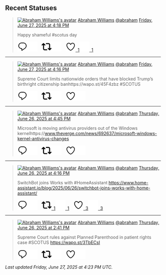 ## Recent Statuses

> <a href="https://indieweb.social/@abraham"><img alt="Abraham Williams's avatar" src="https://cdn.masto.host/indiewebsocial/accounts/avatars/109/292/540/382/343/163/original/d00f2e03ce9c85b1.jpg" height="24" width="24" ></a> [Abraham Williams](https://indieweb.social/@abraham) [@abraham](https://indieweb.social/@abraham) [Friday, June 27, 2025 at 4:18 PM](https://indieweb.social/@abraham/114756231084723459)
>
> Happy shameful #scotus day
>
> [![Reply](./images/reply_light.svg#gh-light-mode-only "Reply")](https://indieweb.social/@abraham/114756231084723459#gh-light-mode-only)[![Reply](./images/reply.svg#gh-dark-mode-only "Reply")](https://indieweb.social/@abraham/114756231084723459#gh-dark-mode-only)&emsp;[![Boost](./images/retweet_light.svg#gh-light-mode-only "Boost")](https://indieweb.social/@abraham/114756231084723459#gh-light-mode-only)[![Boost](./images/retweet.svg#gh-dark-mode-only "Boost")](https://indieweb.social/@abraham/114756231084723459#gh-dark-mode-only)&emsp;[![Favorite](./images/like_light.svg#gh-light-mode-only "Favorite")&ensp;1](https://indieweb.social/@abraham/114756231084723459#gh-light-mode-only)[![Favorite](./images/like.svg#gh-dark-mode-only "Favorite")&ensp;1](https://indieweb.social/@abraham/114756231084723459#gh-dark-mode-only)


---

> <a href="https://indieweb.social/@abraham"><img alt="Abraham Williams's avatar" src="https://cdn.masto.host/indiewebsocial/accounts/avatars/109/292/540/382/343/163/original/d00f2e03ce9c85b1.jpg" height="24" width="24" ></a> [Abraham Williams](https://indieweb.social/@abraham) [@abraham](https://indieweb.social/@abraham) [Friday, June 27, 2025 at 4:16 PM](https://indieweb.social/@abraham/114756221851067971)
>
> Supreme Court limits nationwide orders that have blocked Trump’s birthright citizenship banhttps://wapo.st/45F4zbz #SCOTUS
>
> [![Reply](./images/reply_light.svg#gh-light-mode-only "Reply")](https://indieweb.social/@abraham/114756221851067971#gh-light-mode-only)[![Reply](./images/reply.svg#gh-dark-mode-only "Reply")](https://indieweb.social/@abraham/114756221851067971#gh-dark-mode-only)&emsp;[![Boost](./images/retweet_light.svg#gh-light-mode-only "Boost")](https://indieweb.social/@abraham/114756221851067971#gh-light-mode-only)[![Boost](./images/retweet.svg#gh-dark-mode-only "Boost")](https://indieweb.social/@abraham/114756221851067971#gh-dark-mode-only)&emsp;[![Favorite](./images/like_light.svg#gh-light-mode-only "Favorite")](https://indieweb.social/@abraham/114756221851067971#gh-light-mode-only)[![Favorite](./images/like.svg#gh-dark-mode-only "Favorite")](https://indieweb.social/@abraham/114756221851067971#gh-dark-mode-only)


---

> <a href="https://indieweb.social/@abraham"><img alt="Abraham Williams's avatar" src="https://cdn.masto.host/indiewebsocial/accounts/avatars/109/292/540/382/343/163/original/d00f2e03ce9c85b1.jpg" height="24" width="24" ></a> [Abraham Williams](https://indieweb.social/@abraham) [@abraham](https://indieweb.social/@abraham) [Thursday, June 26, 2025 at 4:45 PM](https://indieweb.social/@abraham/114750673588261856)
>
> Microsoft is moving antivirus providers out of the Windows kernelhttps://www.theverge.com/news/692637/microsoft-windows-kernel-antivirus-changes
>
> [![Reply](./images/reply_light.svg#gh-light-mode-only "Reply")](https://indieweb.social/@abraham/114750673588261856#gh-light-mode-only)[![Reply](./images/reply.svg#gh-dark-mode-only "Reply")](https://indieweb.social/@abraham/114750673588261856#gh-dark-mode-only)&emsp;[![Boost](./images/retweet_light.svg#gh-light-mode-only "Boost")](https://indieweb.social/@abraham/114750673588261856#gh-light-mode-only)[![Boost](./images/retweet.svg#gh-dark-mode-only "Boost")](https://indieweb.social/@abraham/114750673588261856#gh-dark-mode-only)&emsp;[![Favorite](./images/like_light.svg#gh-light-mode-only "Favorite")](https://indieweb.social/@abraham/114750673588261856#gh-light-mode-only)[![Favorite](./images/like.svg#gh-dark-mode-only "Favorite")](https://indieweb.social/@abraham/114750673588261856#gh-dark-mode-only)


---

> <a href="https://indieweb.social/@abraham"><img alt="Abraham Williams's avatar" src="https://cdn.masto.host/indiewebsocial/accounts/avatars/109/292/540/382/343/163/original/d00f2e03ce9c85b1.jpg" height="24" width="24" ></a> [Abraham Williams](https://indieweb.social/@abraham) [@abraham](https://indieweb.social/@abraham) [Thursday, June 26, 2025 at 4:16 PM](https://indieweb.social/@abraham/114750560739639881)
>
> SwitchBot joins Works with #HomeAssistant https://www.home-assistant.io/blog/2025/06/26/switchbot-joins-works-with-home-assistant/
>
> [![Reply](./images/reply_light.svg#gh-light-mode-only "Reply")](https://indieweb.social/@abraham/114750560739639881#gh-light-mode-only)[![Reply](./images/reply.svg#gh-dark-mode-only "Reply")](https://indieweb.social/@abraham/114750560739639881#gh-dark-mode-only)&emsp;[![Boost](./images/retweet_light.svg#gh-light-mode-only "Boost")&ensp;1](https://indieweb.social/@abraham/114750560739639881#gh-light-mode-only)[![Boost](./images/retweet.svg#gh-dark-mode-only "Boost")&ensp;1](https://indieweb.social/@abraham/114750560739639881#gh-dark-mode-only)&emsp;[![Favorite](./images/like_light.svg#gh-light-mode-only "Favorite")&ensp;3](https://indieweb.social/@abraham/114750560739639881#gh-light-mode-only)[![Favorite](./images/like.svg#gh-dark-mode-only "Favorite")&ensp;3](https://indieweb.social/@abraham/114750560739639881#gh-dark-mode-only)


---

> <a href="https://indieweb.social/@abraham"><img alt="Abraham Williams's avatar" src="https://cdn.masto.host/indiewebsocial/accounts/avatars/109/292/540/382/343/163/original/d00f2e03ce9c85b1.jpg" height="24" width="24" ></a> [Abraham Williams](https://indieweb.social/@abraham) [@abraham](https://indieweb.social/@abraham) [Thursday, June 26, 2025 at 2:41 PM](https://indieweb.social/@abraham/114750185556864850)
>
> Supreme Court rules against Planned Parenthood in patient rights case #SCOTUS https://wapo.st/3TbECsI
>
> [![Reply](./images/reply_light.svg#gh-light-mode-only "Reply")](https://indieweb.social/@abraham/114750185556864850#gh-light-mode-only)[![Reply](./images/reply.svg#gh-dark-mode-only "Reply")](https://indieweb.social/@abraham/114750185556864850#gh-dark-mode-only)&emsp;[![Boost](./images/retweet_light.svg#gh-light-mode-only "Boost")](https://indieweb.social/@abraham/114750185556864850#gh-light-mode-only)[![Boost](./images/retweet.svg#gh-dark-mode-only "Boost")](https://indieweb.social/@abraham/114750185556864850#gh-dark-mode-only)&emsp;[![Favorite](./images/like_light.svg#gh-light-mode-only "Favorite")](https://indieweb.social/@abraham/114750185556864850#gh-light-mode-only)[![Favorite](./images/like.svg#gh-dark-mode-only "Favorite")](https://indieweb.social/@abraham/114750185556864850#gh-dark-mode-only)


_Last updated Friday, June 27, 2025 at 4:23 PM UTC._
